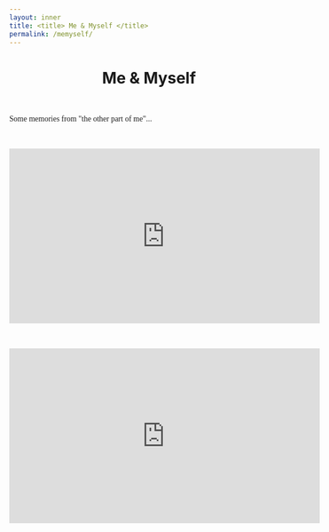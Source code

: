 ```yaml
---
layout: inner
title: <title> Me & Myself </title>
permalink: /memyself/
---
```


<head>
<link rel="shortcut icon" type="image/png" href="/favicon2.png">
</head>

# <center> Me & Myself </center>

<p>&nbsp;
</p>

<p style="font-size:14px;font-family: Times New Roman">
Some memories from "the other part of me"...
  </p>

<p>&nbsp;
</p>

<iframe width="560" height="315" src="https://www.youtube.com/embed/7lWfZq4yxqg" title="YouTube video player" frameborder="0" allow="accelerometer; autoplay; clipboard-write; encrypted-media; gyroscope; picture-in-picture" allowfullscreen></iframe>

<p>&nbsp;
</p>

<iframe width="560" height="315" src="https://www.youtube.com/embed/E2vQsQ-oAhs" title="YouTube video player" frameborder="0" allow="accelerometer; autoplay; clipboard-write; encrypted-media; gyroscope; picture-in-picture" allowfullscreen></iframe>

